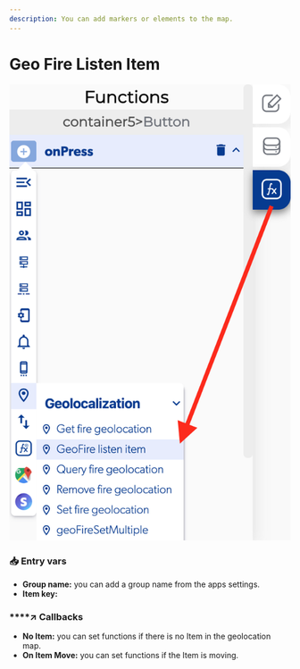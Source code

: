```yaml
---
description: You can add markers or elements to the map.
---
```


# Geo Fire Listen Item

![](../../../.gitbook/assets/captura-de-pantalla-2020-02-10-a-la-s-13.58.42.png)



### 📥 Entry vars <a id="entry-vars"></a>

* **Group name:** you can add a group name from the apps settings.
* **Item key:** 

### \*\*\*\*↗ **Callbacks**

* **No Item:** you can set functions if there is no Item in the geolocation map.
* **On Item Move:** you can set functions if the Item is moving.

